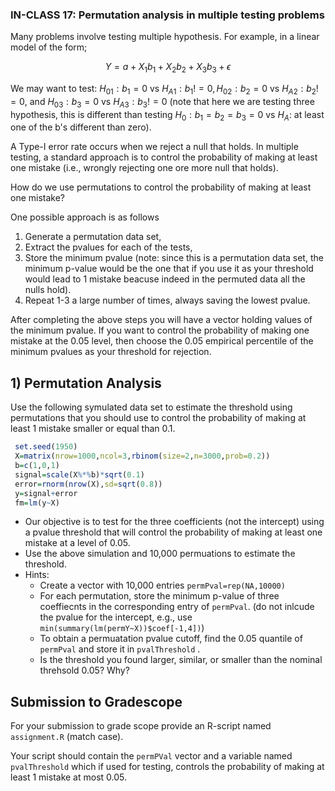  ### IN-CLASS 17: Permutation analysis in multiple testing problems 

Many problems involve testing multiple hypothesis. For example, in a linear model of the form;

```math
Y = a + X_1b_1 + X_2b_2 + X_3b_3 + \epsilon
```

We may want to test: $`H_{01}: b_1 = 0`$ vs $`H_{A1}: b_1!=0, H_{02}: b_2=0`$ vs $`H_{A2}: b_2!=0`$, and $`H_{03}: b_3=0`$ vs $`H_{A3}: b_3!=0`$ (note that here we are testing three hypothesis, this is different than testing  $`H_0: b_1=b_2=b_3=0`$ vs $`H_A`$: at least one of the b's different than zero).

A Type-I error rate occurs when we reject a null that holds. In multiple testing, a standard approach is to control the probability of making at least one mistake (i.e., wrongly rejecting one ore more null that holds). 

How do we use permutations to control the probability of making at least one mistake? 

One possible approach is as follows

  1) Generate a permutation data set,
  2) Extract the pvalues for each of the tests,
  3) Store the minimum pvalue (note: since this is a permutation data set, the minimum p-value would be the one that if you use it as your threshold would lead to 1 mistake beacuse indeed in the permuted data all the nulls hold).
  4) Repeat 1-3 a large number of times, always saving the lowest pvalue.

After completing the above steps you will have a vector holding values of the minimum pvalue. If you want to control the probability of making one mistake at the 0.05 level, then choose the 0.05 empirical percentile of the minimum pvalues as your threshold for rejection.

## 1) Permutation Analysis

Use the following symulated data set to estimate the threshold using permutations that you should use to control the probability of making at least 1 mistake smaller or equal than 0.1.

```r 
 set.seed(1950)
 X=matrix(nrow=1000,ncol=3,rbinom(size=2,n=3000,prob=0.2))
 b=c(1,0,1)
 signal=scale(X%*%b)*sqrt(0.1)
 error=rnorm(nrow(X),sd=sqrt(0.8))
 y=signal+error
 fm=lm(y~X)
```

- Our objective is to test for the three coefficients (not the intercept) using a pvalue threshold that will control the probability of making at least one mistake at a level of 0.05.
- Use the above simulation and  10,000 permuations to estimate the threshold.
- Hints:
     - Create a vector with 10,000 entries `permPval=rep(NA,10000)`
     - For each permutation, store the minimum p-value of three coeffiecnts in the corresponding entry of `permPval`. (do not inlcude the pvalue for the intercept, e.g., use `min(summary(lm(permY~X))$coef[-1,4])`)
     - To obtain a permuatation pvalue cutoff, find the 0.05 quantile of `permPval` and store it in `pvalThreshold` .
     - Is the threshold you found larger, similar, or smaller than the nominal threhsold 0.05? Why?

## Submission to Gradescope

For your submission to grade scope provide an R-script named `assignment.R` (match case).

Your script should contain the `permPVal` vector and a variable named `pvalThreshold` which if used for testing, controls the probability of making at least 1 mistake at most 0.05.



